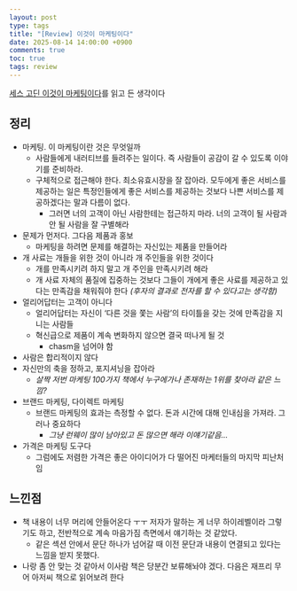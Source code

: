 ```yaml
---
layout: post
type: tags
title: "[Review] 이것이 마케팅이다"
date: 2025-08-14 14:00:00 +0900
comments: true
toc: true
tags: review
---
```


[세스 고딘 이것이 마케팅이다](https://www.yes24.com/product/goods/71388571)를 읽고 든 생각이다

## 정리

- 마케팅. 이 마케팅이란 것은 무엇일까
  - 사람들에게 내러티브를 들려주는 일이다. 즉 사람들이 공감이 갈 수 있도록 이야기를 준비하라.
  - 구체적으로 접근해야 한다. 최소유효시장을 잘 잡아라. 모두에게 좋은 서비스를 제공하는 일은 특정인들에게 좋은 서비스를 제공하는 것보다 나쁜 서비스를 제공하겠다는 말과 다름이 없다.
    - 그러면 너의 고객이 아닌 사람한테는 접근하지 마라. 너의 고객이 될 사람과 안 될 사람을 잘 구별해라
- 문제가 먼저다. 그다음 제품과 홍보
  - 마케팅을 하려면 문제를 해결하는 자신있는 제품을 만들어라
- 개 사료는 개들을 위한 것이 아니라 개 주인들을 위한 것이다
  - 개를 만족시키려 하지 말고 개 주인을 만족시키려 해라
  - 개 사료 자체의 품질에 집중하는 것보다 그들이 개에게 좋은 사료를 제공하고 있다는 만족감을 채워줘야 한다 _(후자의 결과로 전자를 할 수 있다고는 생각함)_
- 얼리어답터는 고객이 아니다
  - 얼리어답터는 자신이 ‘다른 것을 쫓는 사람’의 타이틀을 갖는 것에 만족감을 지니는 사람들
  - 혁신급으로 제품이 계속 변화하지 않으면 결국 떠나게 될 것
    - chasm을 넘어야 함
- 사람은 합리적이지 않다
- 자신만의 축을 정하고, 포지셔닝을 잡아라
  - _살짝 저번 마케팅 100가지 책에서 누구에가나 존재하는 1위를 찾아라 같은 느낌?_
- 브랜드 마케팅, 다이렉트 마케팅
  - 브랜드 마케팅의 효과는 측정할 수 없다. 돈과 시간에 대해 인내심을 가져라. 그러나 중요하다
    - _그냥 런웨이 많이 남아있고 돈 많으면 해라 이얘기같음…_
- 가격은 마케팅 도구다
  - 그럼에도 저렴한 가격은 좋은 아이디어가 다 떨어진 마케터들의 마지막 피난처임

## 느낀점

- 책 내용이 너무 머리에 안들어온다 ㅜㅜ 저자가 말하는 게 너무 하이레벨이라 그렇기도 하고, 전반적으로 계속 마음가짐 측면에서 얘기하는 것 같았다.
  - 같은 섹션 안에서 문단 하나가 넘어갈 때 이전 문단과 내용이 연결되고 있다는 느낌을 받지 못했다.
- 나랑 좀 안 맞는 것 같아서 이사람 책은 당분간 보류해놔야 겠다. 다음은 재프리 무어 아저씨 책으로 읽어보려 한다
